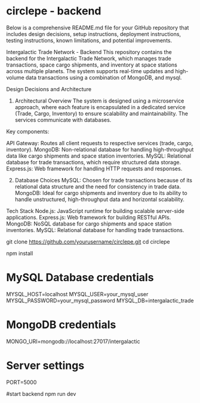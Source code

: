 # circlepe - backend

Below is a comprehensive README.md file for your GitHub repository that includes design decisions, setup instructions, deployment instructions, testing instructions, known limitations, and potential improvements.

Intergalactic Trade Network - Backend
This repository contains the backend for the Intergalactic Trade Network, which manages trade transactions, space cargo shipments, and inventory at space stations across multiple planets. The system supports real-time updates and high-volume data transactions using a combination of MongoDB, and mysql.

Design Decisions and Architecture
1. Architectural Overview
The system is designed using a microservice approach, where each feature is encapsulated in a dedicated service (Trade, Cargo, Inventory) to ensure scalability and maintainability. The services communicate with databases.

Key components:

API Gateway: Routes all client requests to respective services (trade, cargo, inventory).
MongoDB: Non-relational database for handling high-throughput data like cargo shipments and space station inventories.
MySQL: Relational database for trade transactions, which require structured data storage.
Express.js: Web framework for handling HTTP requests and responses.

2. Database Choices
MySQL: Chosen for trade transactions because of its relational data structure and the need for consistency in trade data.
MongoDB: Ideal for cargo shipments and inventory due to its ability to handle unstructured, high-throughput data and horizontal scalability.

Tech Stack
Node.js: JavaScript runtime for building scalable server-side applications.
Express.js: Web framework for building RESTful APIs.
MongoDB: NoSQL database for cargo shipments and space station inventories.
MySQL: Relational database for handling trade transactions.

git clone https://github.com/yourusername/circlepe.git
cd circlepe

npm install

# MySQL Database credentials
MYSQL_HOST=localhost
MYSQL_USER=your_mysql_user
MYSQL_PASSWORD=your_mysql_password
MYSQL_DB=intergalactic_trade

# MongoDB credentials
MONGO_URI=mongodb://localhost:27017/intergalactic

# Server settings
PORT=5000

#start backend
npm run dev
